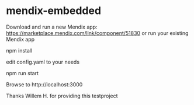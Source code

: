 # mendix-embedded

Download and run a new Mendix app: https://marketplace.mendix.com/link/component/51830 or run your existing Mendix app

npm install

edit config.yaml to your needs

npm run start

Browse to http://localhost:3000

Thanks Willem H. for providing this testproject